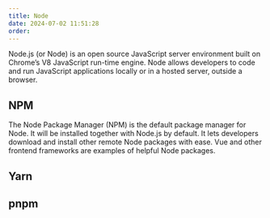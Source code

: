```yaml
---
title: Node
date: 2024-07-02 11:51:28
order:
---
```


Node.js (or Node) is an open source JavaScript server environment built on Chrome’s V8 JavaScript run-time engine. Node allows developers to code and run JavaScript applications locally or in a hosted server, outside a browser.

## NPM

The Node Package Manager (NPM) is the default package manager for Node. It will be installed together with Node.js by default. It lets developers download and install other remote Node packages with ease. Vue and other frontend frameworks are examples of helpful Node packages.

## Yarn

## pnpm
